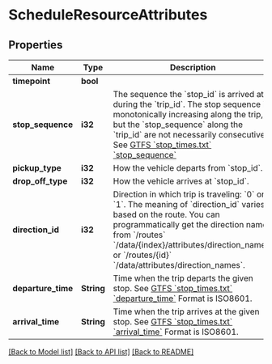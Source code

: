 # ScheduleResourceAttributes

## Properties
Name | Type | Description | Notes
------------ | ------------- | ------------- | -------------
**timepoint** | **bool** | | Value   | &#x60;*_/attributes/arrival_time&#x60; and &#x60;*_/attributes/departure_time&#x60; | |---------|---------------------------------------------------------------| | &#x60;true&#x60;  | Exact                                                         | | &#x60;false&#x60; | Estimates                                                     |  See [GTFS &#x60;stop_times.txt&#x60; &#x60;timepoint&#x60;](https://github.com/google/transit/blob/master/gtfs/spec/en/reference.md#stop_timestxt)  | [optional] [default to null]
**stop_sequence** | **i32** | The sequence the &#x60;stop_id&#x60; is arrived at during the &#x60;trip_id&#x60;.  The stop sequence is monotonically increasing along the trip, but the &#x60;stop_sequence&#x60; along the &#x60;trip_id&#x60; are not necessarily consecutive.  See [GTFS &#x60;stop_times.txt&#x60; &#x60;stop_sequence&#x60;](https://github.com/google/transit/blob/master/gtfs/spec/en/reference.md#stop_timestxt)  | [optional] [default to null]
**pickup_type** | **i32** | How the vehicle departs from &#x60;stop_id&#x60;.  | Value | Description                                   | |-------|-----------------------------------------------| | &#x60;0&#x60;   | Regularly scheduled pickup                    | | &#x60;1&#x60;   | No pickup available                           | | &#x60;2&#x60;   | Must phone agency to arrange pickup           | | &#x60;3&#x60;   | Must coordinate with driver to arrange pickup |  See [GTFS &#x60;stop_times.txt&#x60; &#x60;pickup_type&#x60;](https://github.com/google/transit/blob/master/gtfs/spec/en/reference.md#stop_timestxt)  | [optional] [default to null]
**drop_off_type** | **i32** | How the vehicle arrives at &#x60;stop_id&#x60;.  | Value | Description                                   | |-------|-----------------------------------------------| | &#x60;0&#x60;   | Regularly scheduled drop off                  | | &#x60;1&#x60;   | No drop off available                         | | &#x60;2&#x60;   | Must phone agency to arrange pickup           | | &#x60;3&#x60;   | Must coordinate with driver to arrange pickup |  See [GTFS &#x60;stop_times.txt&#x60; &#x60;drop_off_type&#x60;](https://github.com/google/transit/blob/master/gtfs/spec/en/reference.md#stop_timestxt)  | [optional] [default to null]
**direction_id** | **i32** | Direction in which trip is traveling: &#x60;0&#x60; or &#x60;1&#x60;.  The meaning of &#x60;direction_id&#x60; varies based on the route. You can programmatically get the direction names from &#x60;/routes&#x60; &#x60;/data/{index}/attributes/direction_names&#x60; or &#x60;/routes/{id}&#x60; &#x60;/data/attributes/direction_names&#x60;.   | [optional] [default to null]
**departure_time** | **String** | Time when the trip departs the given stop. See [GTFS &#x60;stop_times.txt&#x60; &#x60;departure_time&#x60;](https://github.com/google/transit/blob/master/gtfs/spec/en/reference.md#stop_timestxt) Format is ISO8601.  | [optional] [default to null]
**arrival_time** | **String** | Time when the trip arrives at the given stop. See [GTFS &#x60;stop_times.txt&#x60; &#x60;arrival_time&#x60;](https://github.com/google/transit/blob/master/gtfs/spec/en/reference.md#stop_timestxt) Format is ISO8601.  | [optional] [default to null]

[[Back to Model list]](../README.md#documentation-for-models) [[Back to API list]](../README.md#documentation-for-api-endpoints) [[Back to README]](../README.md)


